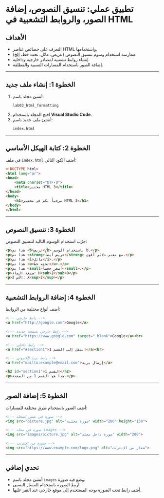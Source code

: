 # تطبيق عملي: تنسيق النصوص، إضافة الصور، والروابط التشعبية في HTML


## الأهداف
- التعرف على خصائص عناصر HTML واستخدامها.
- ممارسة استخدام وسوم تنسيق النصوص (عريض، مائل، تحت خط، إلخ).
- إنشاء روابط تشعبية لمصادر خارجية وداخلية.
- إضافة الصور باستخدام المسارات النسبية والمطلقة.

---

## الخطوة 1: إنشاء ملف جديد
1. أنشئ مجلد باسم:
   ```
   lab03_html_formatting
   ```
2. افتح المجلد باستخدام **Visual Studio Code**.
3. أنشئ ملف جديد باسم:
   ```
   index.html
   ```

---

## الخطوة 2: كتابة الهيكل الأساسي
في ملف `index.html` أضف الكود التالي:

```html
<!DOCTYPE html>
<html lang="ar">
<head>
    <meta charset="UTF-8">
    <title>مختبر HTML 3</title>
</head>
<body>
    <h1>مرحباً بكم في مختبر HTML 3</h1>
</body>
</html>
```

---

## الخطوة 3: تنسيق النصوص
جرّب استخدام الوسوم التالية لتنسيق النصوص:

```html
<p>هذا نص <b>عريض</b> باستخدام الوسم b.</p>
<p>هذا نص <strong>عريض أيضاً</strong> مع معنى دلالي أقوى.</p>
<p>هذا نص <i>مائل</i>.</p>
<p>هذا نص <u>تحته خط</u>.</p>
<p>هذا نص <small>أصغر حجماً</small>.</p>
<p>صيغة الماء: H<sub>2</sub>O</p>
<p>الأس 2: X<sup>2</sup></p>
```

---

## الخطوة 4: إضافة الروابط التشعبية
أضف أنواع مختلفة من الروابط:

```html
<!-- رابط خارجي -->
<a href="http://google.com">Google</a>

<!-- رابط خارجي بصفحة جديدة -->
<a href="https://www.google.com" target="_blank">Google</a><br>

<!-- رابط داخلي -->
<a href="#section1">انتقل إلى القسم 1</a><br>

<!-- رابط بريد إلكتروني -->
<a href="mailto:example@email.com">إرسال بريد</a>

<h2 id="section1">القسم 1</h2>
<p>هذا هو القسم 1 من الصفحة.</p>
```

---

## الخطوة 5: إضافة الصور
أضف الصور باستخدام طرق مختلفة للمسارات:

```html
<!-- صورة في نفس المجلد -->
<img src="picture.jpg" alt="صورة محلية" width="200" height="150">

<!-- صورة في مجلد images -->
<img src="images/picture.jpg" alt="صورة داخل مجلد" width="200">

<!-- صورة من الإنترنت -->
<img src="https://www.example.com/logo.png" alt="شعار من الإنترنت">
```

---

## تحدي إضافي
- أنشئ مجلد باسم `images` وضع فيه صورة.
- اربط الصورة باستخدام المسار النسبي.
- أضف رابط تحت الصورة يوجه المستخدم إلى موقع خارجي عند النقر عليها.

